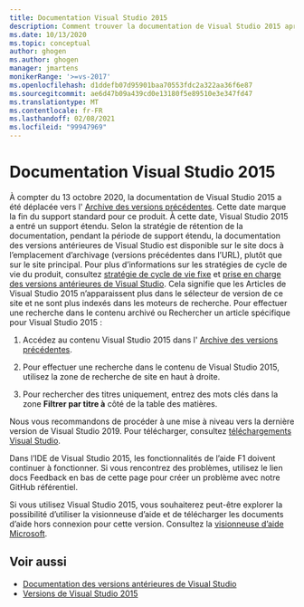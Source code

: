 ```yaml
---
title: Documentation Visual Studio 2015
description: Comment trouver la documentation de Visual Studio 2015 après son archivage sur le site de versions précédentes.
ms.date: 10/13/2020
ms.topic: conceptual
author: ghogen
ms.author: ghogen
manager: jmartens
monikerRange: '>=vs-2017'
ms.openlocfilehash: d1ddefb07d95901baa70553fdc2a322aa36f6e87
ms.sourcegitcommit: ae6d47b09a439cd0e13180f5e89510e3e347fd47
ms.translationtype: MT
ms.contentlocale: fr-FR
ms.lasthandoff: 02/08/2021
ms.locfileid: "99947969"
---
```

# <a name="visual-studio-2015-documentation"></a>Documentation Visual Studio 2015

À compter du 13 octobre 2020, la documentation de Visual Studio 2015 a été déplacée vers l' [Archive des versions précédentes](/previous-versions/visualstudio/visual-studio-2015). Cette date marque la fin du support standard pour ce produit. À cette date, Visual Studio 2015 a entré un support étendu. Selon la stratégie de rétention de la documentation, pendant la période de support étendu, la documentation des versions antérieures de Visual Studio est disponible sur le site docs à l’emplacement d’archivage (versions précédentes dans l’URL), plutôt que sur le site principal. Pour plus d’informations sur les stratégies de cycle de vie du produit, consultez [stratégie de cycle de vie fixe](/lifecycle/policies/fixed) et [prise en charge des versions antérieures de Visual Studio](/visualstudio/releases/2019/servicing#support-for-older-versions-of-visual-studio). Cela signifie que les Articles de Visual Studio 2015 n’apparaissent plus dans le sélecteur de version de ce site et ne sont plus indexés dans les moteurs de recherche. Pour effectuer une recherche dans le contenu archivé ou Rechercher un article spécifique pour Visual Studio 2015 :

1. Accédez au contenu Visual Studio 2015 dans l' [Archive des versions précédentes](/previous-versions/visualstudio/visual-studio-2015).

1. Pour effectuer une recherche dans le contenu de Visual Studio 2015, utilisez la zone de recherche de site en haut à droite.

1. Pour rechercher des titres uniquement, entrez des mots clés dans la zone **Filtrer par titre à** côté de la table des matières.

Nous vous recommandons de procéder à une mise à niveau vers la dernière version de Visual Studio 2019. Pour télécharger, consultez [téléchargements Visual Studio](https://visualstudio.microsoft.com/downloads/).

Dans l’IDE de Visual Studio 2015, les fonctionnalités de l’aide F1 doivent continuer à fonctionner. Si vous rencontrez des problèmes, utilisez le lien docs Feedback en bas de cette page pour créer un problème avec notre GitHub référentiel.

Si vous utilisez Visual Studio 2015, vous souhaiterez peut-être explorer la possibilité d’utiliser la visionneuse d’aide et de télécharger les documents d’aide hors connexion pour cette version. Consultez la [visionneuse d’aide Microsoft](./help-viewer/overview.md).

## <a name="see-also"></a>Voir aussi

- [Documentation des versions antérieures de Visual Studio](/previous-versions/visualstudio/)
- [Versions de Visual Studio 2015](/visualstudio/releasenotes/vs2015-version-history)